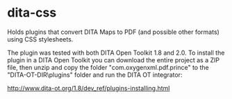 dita-css
========


Holds plugins that convert DITA Maps to PDF (and possible other formats) using CSS stylesheets.

The plugin was tested with both DITA Open Toolkit 1.8 and 2.0. To install the plugin in a DITA Open Toolkit you can download the entire project as a ZIP file, then unzip and copy the folder "com.oxygenxml.pdf.prince" to the "DITA-OT-DIR\plugins" folder and run the DITA OT integrator:

http://www.dita-ot.org/1.8/dev_ref/plugins-installing.html
